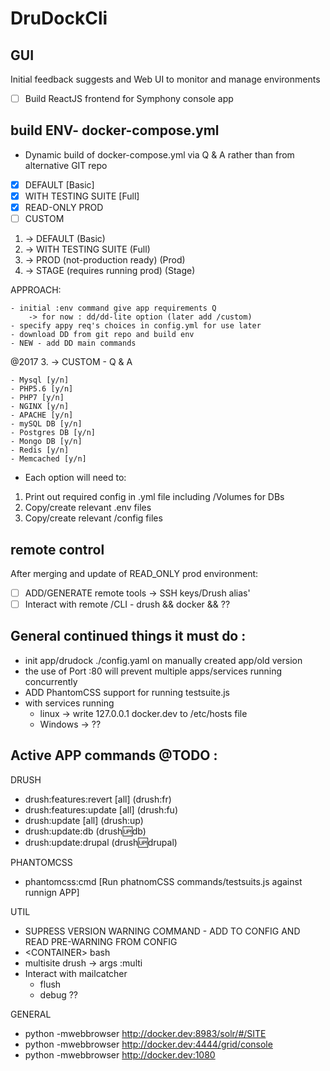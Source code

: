 # DruDockCli

## GUI
Initial feedback suggests and Web UI  to monitor and manage environments

- [ ] Build ReactJS frontend for Symphony console app

## build ENV- docker-compose.yml
- Dynamic build of docker-compose.yml via Q & A rather than from alternative GIT repo

- [X] DEFAULT [Basic]
- [X] WITH TESTING SUITE [Full]
- [X] READ-ONLY PROD
- [ ] CUSTOM

1. -> DEFAULT (Basic)
2. -> WITH TESTING SUITE (Full)
3. -> PROD (not-production ready) (Prod)
4. -> STAGE (requires running prod) (Stage)

APPROACH:

    - initial :env command give app requirements Q
        -> for now : dd/dd-lite option (later add /custom)
    - specify appy req's choices in config.yml for use later
    - download DD from git repo and build env
    - NEW - add DD main commands
    

@2017
3. -> CUSTOM - Q & A

    - Mysql [y/n]
    - PHP5.6 [y/n]
    - PHP7 [y/n]
    - NGINX [y/n]
    - APACHE [y/n]
    - mySQL DB [y/n]
    - Postgres DB [y/n]
    - Mongo DB [y/n]
    - Redis [y/n]
    - Memcached [y/n]
        
- Each option will need to: 
1. Print out required config in .yml file including  /Volumes for DBs
2. Copy/create relevant .env files
3. Copy/create relevant /config files

## remote control
After merging and update of READ_ONLY prod environment:

- [ ] ADD/GENERATE remote tools -> SSH keys/Drush alias'
- [ ] Interact with remote /CLI - drush && docker && ??

## General continued things it must do :                                                                                    
- init app/drudock ./config.yaml on manually created app/old version
- the use of Port :80 will prevent multiple apps/services running concurrently
- ADD PhantomCSS support for running testsuite.js
- with services running
    - linux -> write 127.0.0.1 docker.dev to /etc/hosts file
    - Windows -> ??     
       
## Active APP commands @TODO :
DRUSH

- drush:features:revert \[all] (drush:fr)
- drush:features:update \[all] (drush:fu)
- drush:update \[all] (drush:up)
- drush:update:db (drush:up:db)
- drush:update:drupal (drush:up:drupal)

PHANTOMCSS

- phantomcss:cmd [Run phatnomCSS commands/testsuits.js against runnign APP]

UTIL

- SUPRESS VERSION WARNING COMMAND - ADD TO CONFIG AND READ PRE-WARNING FROM CONFIG
- \<CONTAINER\> bash
- multisite drush -> args :multi
- Interact with mailcatcher
    - flush
    - debug ??

GENERAL

- python -mwebbrowser http://docker.dev:8983/solr/#/SITE
- python -mwebbrowser http://docker.dev:4444/grid/console
- python -mwebbrowser http://docker.dev:1080
